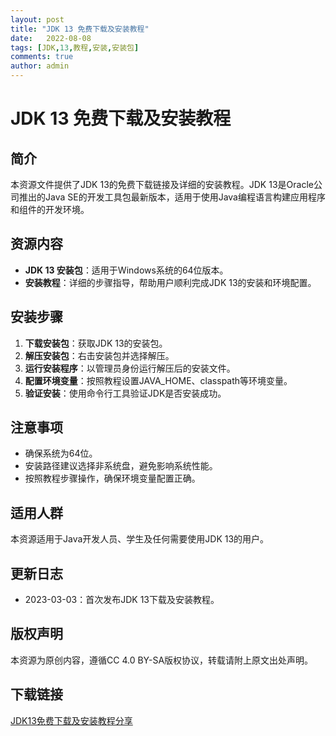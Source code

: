 ```yaml
---
layout: post
title: "JDK 13 免费下载及安装教程"
date:   2022-08-08
tags: [JDK,13,教程,安装,安装包]
comments: true
author: admin
---
```

# JDK 13 免费下载及安装教程

## 简介
本资源文件提供了JDK 13的免费下载链接及详细的安装教程。JDK 13是Oracle公司推出的Java SE的开发工具包最新版本，适用于使用Java编程语言构建应用程序和组件的开发环境。

## 资源内容
- **JDK 13 安装包**：适用于Windows系统的64位版本。
- **安装教程**：详细的步骤指导，帮助用户顺利完成JDK 13的安装和环境配置。

## 安装步骤
1. **下载安装包**：获取JDK 13的安装包。
2. **解压安装包**：右击安装包并选择解压。
3. **运行安装程序**：以管理员身份运行解压后的安装文件。
4. **配置环境变量**：按照教程设置JAVA_HOME、classpath等环境变量。
5. **验证安装**：使用命令行工具验证JDK是否安装成功。

## 注意事项
- 确保系统为64位。
- 安装路径建议选择非系统盘，避免影响系统性能。
- 按照教程步骤操作，确保环境变量配置正确。

## 适用人群
本资源适用于Java开发人员、学生及任何需要使用JDK 13的用户。

## 更新日志
- 2023-03-03：首次发布JDK 13下载及安装教程。

## 版权声明
本资源为原创内容，遵循CC 4.0 BY-SA版权协议，转载请附上原文出处声明。

## 下载链接

[JDK13免费下载及安装教程分享](https://pan.quark.cn/s/da9c0a121892)